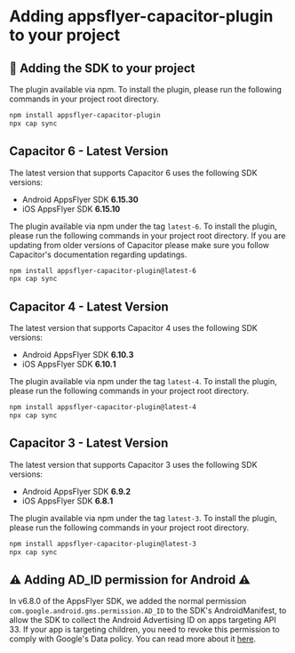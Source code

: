 # Adding appsflyer-capacitor-plugin to your project

## 📲 Adding the SDK to your project

The plugin available via npm. To install the plugin, please run the following commands in your project root directory.
 ```bash  
 npm install appsflyer-capacitor-plugin  
 npx cap sync  
 ```

## <a id="cap6"> Capacitor 6 - Latest Version
The latest version that supports Capacitor 6 uses the following SDK versions:
- Android AppsFlyer SDK **6.15.30**
- iOS AppsFlyer SDK **6.15.10**

The plugin available via npm under the tag `latest-6`. To install the plugin, please run the following commands in your project root directory. If you are updating from older versions of Capacitor please make sure you follow Capacitor's documentation regarding updatings.

 ```bash  
 npm install appsflyer-capacitor-plugin@latest-6
 npx cap sync  
 ```

## <a id="cap4"> Capacitor 4 - Latest Version
The latest version that supports Capacitor 4 uses the following SDK versions:
- Android AppsFlyer SDK **6.10.3️**
- iOS AppsFlyer SDK **6.10.1️**

The plugin available via npm under the tag `latest-4`. To install the plugin, please run the following commands in your project root directory.

 ```bash  
 npm install appsflyer-capacitor-plugin@latest-4
 npx cap sync  
 ```


## <a id="cap3"> Capacitor 3 - Latest Version
The latest version that supports Capacitor 3 uses the following SDK versions: 
- Android AppsFlyer SDK **6.9.2️**
- iOS AppsFlyer SDK **6.8.1️**

The plugin available via npm under the tag `latest-3`. To install the plugin, please run the following commands in your project root directory.

 ```bash  
 npm install appsflyer-capacitor-plugin@latest-3
 npx cap sync  
 ```

## ⚠️ Adding AD_ID permission for Android ⚠️
In v6.8.0 of the AppsFlyer SDK, we added the normal permission `com.google.android.gms.permission.AD_ID` to the SDK's AndroidManifest, 
to allow the SDK to collect the Android Advertising ID on apps targeting API 33.
If your app is targeting children, you need to revoke this permission to comply with Google's Data policy.
You can read more about it [here](https://dev.appsflyer.com/hc/docs/install-android-sdk#the-ad_id-permission).
